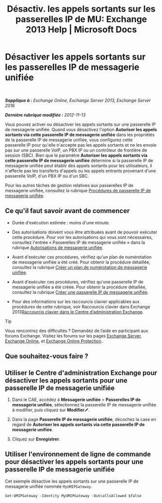﻿---
title: 'Désactiv. les appels sortants sur les passerelles IP de MU: Exchange 2013 Help | Microsoft Docs'
TOCTitle: Désactiver les appels sortants sur les passerelles IP de messagerie unifiée
ms:assetid: a3777cc6-37e4-4359-ada3-a962ac0ef0c3
ms:mtpsurl: https://technet.microsoft.com/fr-fr/library/Bb232153(v=EXCHG.150)
ms:contentKeyID: 50478819
ms.date: 05/23/2018
mtps_version: v=EXCHG.150
ms.translationtype: MT
---

# Désactiver les appels sortants sur les passerelles IP de messagerie unifiée

 

_**Sapplique à :** Exchange Online, Exchange Server 2013, Exchange Server 2016_

_**Dernière rubrique modifiée :** 2012-11-13_

Vous pouvez activer ou désactiver les appels sortants sur une passerelle IP de messagerie unifiée. Quand vous désactivez l'option **Autoriser les appels sortants via cette passerelle IP de messagerie unifiée** dans les propriétés de la passerelle IP de messagerie unifiée, vous configurez cette passerelle IP pour qu'elle n'accepte pas les appels sortants et ne les envoie pas sur une passerelle VoIP, un PBX IP ou un contrôleur de frontière de session (SBC). Bien que le paramètre **Autoriser les appels sortants via cette passerelle IP de messagerie unifiée** détermine si la passerelle IP de messagerie unifiée peut établir des appels sortants pour les utilisateurs, il n'affecte pas les transferts d'appels ou les appels entrants provenant d'une passerelle VoIP, d'un PBX IP ou d'un SBC.

Pour les autres tâches de gestion relatives aux passerelles IP de messagerie unifiée, consultez la rubrique [Procédures de passerelle IP de messagerie unifiée](um-ip-gateway-procedures-exchange-2013-help.md).

## Ce qu'il faut savoir avant de commencer

  - Durée d'exécution estimée : moins d'une minute.

  - Des autorisations doivent vous être attribuées avant de pouvoir exécuter cette procédure. Pour voir les autorisations qui vous sont nécessaires, consultez l'entrée « Passerelles IP de messagerie unifiée » dans la rubrique [Autorisations de messagerie unifiée](unified-messaging-permissions-exchange-2013-help.md).

  - Avant d'exécuter ces procédures, vérifiez qu'un plan de numérotation de messagerie unifiée a été créé. Pour obtenir la procédure détaillée, consultez la rubrique [Créer un plan de numérotation de messagerie unifiée](create-a-um-dial-plan-exchange-2013-help.md).

  - Avant d'exécuter ces procédures, vérifiez qu'une passerelle IP de messagerie unifiée a été créée. Pour obtenir la procédure détaillée, consultez la rubrique [Créer une passerelle IP de messagerie unifiée](create-a-um-ip-gateway-exchange-2013-help.md).

  - Pour des informations sur les raccourcis clavier applicables aux procédures de cette rubrique, voir Raccourcis clavier dans Exchange 2013[Raccourcis clavier dans le Centre d’administration Exchange](keyboard-shortcuts-in-the-exchange-admin-center-exchange-online-protection-help.md).

> [!TIP]
> Vous rencontrez des difficultés ? Demandez de l’aide en participant aux forums Exchange. Visitez les forums sur les pages <a href="https://go.microsoft.com/fwlink/p/?linkid=60612">Exchange Server</a>, <a href="https://go.microsoft.com/fwlink/p/?linkid=267542">Exchange Online</a>, et <a href="https://go.microsoft.com/fwlink/p/?linkid=285351">Exchange Online Protection</a>..


## Que souhaitez-vous faire ?

## Utiliser le Centre d'administration Exchange pour désactiver les appels sortants pour une passerelle IP de messagerie unifiée

1.  Dans le CAE, accédez à **Messagerie unifiée** \> **Passerelles IP de messagerie unifiée**, sélectionnez la passerelle IP de messagerie unifiée à modifier, puis cliquez sur **Modifier**![Icône Modifier](images/Bb124582.6f53ccb2-1f13-4c02-bea0-30690e6ea71d(EXCHG.150).gif "Icône Modifier").

2.  Dans la page **Passerelle IP de messagerie unifiée**, décochez la case en regard de **Autoriser les appels sortants via cette passerelle IP de messagerie unifiée**.

3.  Cliquez sur **Enregistrer**.

## Utiliser l'environnement de ligne de commande pour désactiver les appels sortants pour une passerelle IP de messagerie unifiée

Cet exemple désactive les appels sortants sur une passerelle IP de messagerie unifiée nommée `MyUMIPGateway`.

    Set-UMIPGateway -Identity MyUMIPGateway -OutcallsAllowed $false


